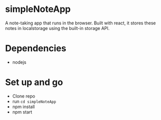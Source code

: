 # simpleNoteApp

A note-taking app that runs in the browser. Built with react, it stores these notes in localstorage using the built-in storage API.

# Dependencies
- nodejs

# Set up and go
- Clone repo
- run `cd simpleNoteApp`
- npm install
- npm start